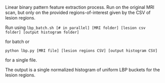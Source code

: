 Linear binary pattern feature extraction process.
Run on the original MRI scan, but only on the provided regions-of-interest given by the CSV of lesion regions.

Run using
`lbp_batch.sh [# in parallel] [MRI folder] [lesion csv folder] [output histogram folder]`

for batch or

`python lbp.py [MRI file] [lesion regions CSV] [output histogram CSV]`

for a single file.

The output is a single normalized histogram of uniform LBP buckets for the lesion regions.
